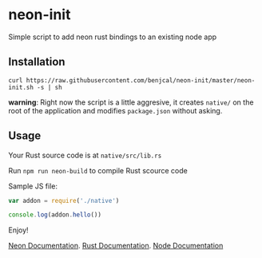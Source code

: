 # neon-init

Simple script to add neon rust bindings to an existing node app

## Installation

`curl https://raw.githubusercontent.com/benjcal/neon-init/master/neon-init.sh -s | sh`

**warning**:
Right now the script is a little aggresive, it creates `native/` on the root
of the application and modifies `package.json` without asking.

## Usage

Your Rust source code is at `native/src/lib.rs`

Run `npm run neon-build` to compile Rust scource code

Sample JS file:
```js
var addon = require('./native')

console.log(addon.hello())
```

Enjoy!

[Neon Documentation](https://api.neon-bindings.com/neon).
[Rust Documentation](https://doc.rust-lang.org).
[Node Documentation](https://nodejs.org/api)
